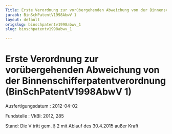 ```yaml
---
Title: Erste Verordnung zur vorübergehenden Abweichung von der Binnenschifferpatentverordnung
jurabk: BinSchPatentV1998AbwV 1
layout: default
origslug: binschpatentv1998abwv_1
slug: binschpatentv1998abwv_1

---
```


# Erste Verordnung zur vorübergehenden Abweichung von der Binnenschifferpatentverordnung (BinSchPatentV1998AbwV 1)

Ausfertigungsdatum
:   2012-04-02

Fundstelle
:   VkBl: 2012, 285

Stand: Die V tritt gem. § 2 mit Ablauf des 30.4.2015 außer Kraft
